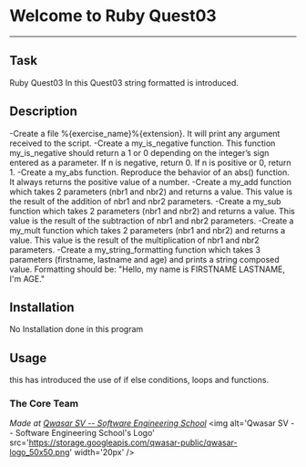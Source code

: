# Welcome to Ruby Quest03
***

## Task
Ruby Quest03
In this Quest03 string formatted is introduced.

## Description
-Create a file &percnt;{exercise_name}&percnt;{extension}. It will print any argument received to the script.
-Create a my_is_negative function. This function my_is_negative should return a 1 or 0 depending on the integer’s sign entered as a parameter. If n is negative, return 0. If n is positive or 0, return 1.
-Create a my_abs function. Reproduce the behavior of an abs() function. It always returns the positive value of a number.
-Create a my_add function which takes 2 parameters (nbr1 and nbr2) and returns a value. This value is the result of the addition of nbr1 and nbr2 parameters.
-Create a my_sub function which takes 2 parameters (nbr1 and nbr2) and returns a value. This value is the result of the subtraction of nbr1 and nbr2 parameters.
-Create a my_mult function which takes 2 parameters (nbr1 and nbr2) and returns a value. This value is the result of the multiplication of nbr1 and nbr2 parameters.
-Create a my_string_formatting function which takes 3 parameters (firstname, lastname and age) and prints a string composed value. Formatting should be: "Hello, my name is FIRSTNAME LASTNAME, I'm AGE."
## Installation
No Installation done in this program

## Usage
this has introduced the use of if else conditions, loops and functions.

### The Core Team


<span><i>Made at <a href='https://qwasar.io'>Qwasar SV -- Software Engineering School</a></i></span>
<span><img alt='Qwasar SV -- Software Engineering School's Logo' src='https://storage.googleapis.com/qwasar-public/qwasar-logo_50x50.png' width='20px' /></span>
